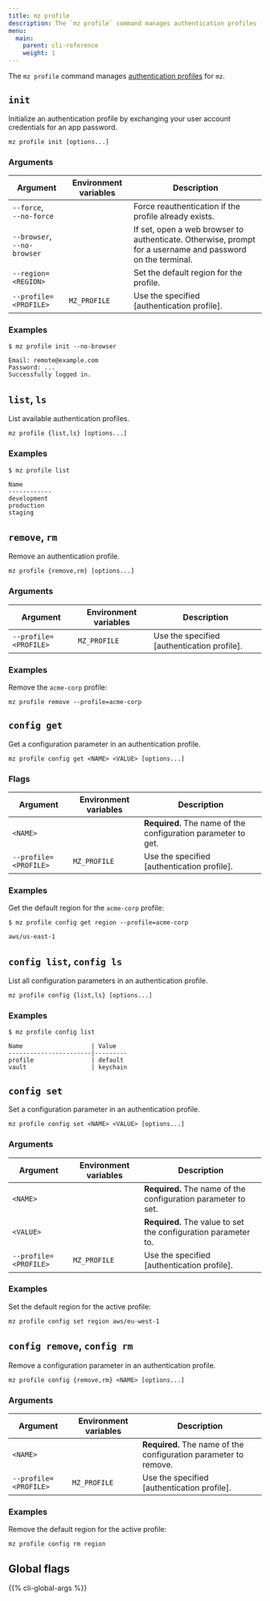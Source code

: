```yaml
---
title: mz profile
description: The `mz profile` command manages authentication profiles for `mz`.
menu:
  main:
    parent: cli-reference
    weight: 1
---
```


The `mz profile` command manages [authentication profiles] for `mz`.

## `init`

Initialize an authentication profile by exchanging your user account
credentials for an app password.

```shell
mz profile init [options...]
```

### Arguments

Argument                    | Environment variables | Description
----------------------------|-----------------------|------------
`--force`, `‑‑no-force`     |                       | Force reauthentication if the profile already exists.
`--browser`, `‑‑no-browser` |                       | If set, open a web browser to authenticate. Otherwise, prompt for a username and password on the terminal.
`--region=<REGION>`         |                       | Set the default region for the profile.
`--profile=<PROFILE>`       | `MZ_PROFILE`          | Use the specified [authentication profile].


### Examples

```shell
$ mz profile init --no-browser
```
```
Email: remote@example.com
Password: ...
Successfully logged in.
```

## `list`, `ls`

List available authentication profiles.

```shell
mz profile {list,ls} [options...]
```

### Examples

```shell
$ mz profile list
```
```
Name
------------
development
production
staging
```

## `remove`, `rm`

Remove an authentication profile.

```shell
mz profile {remove,rm} [options...]
```

### Arguments

Argument              | Environment variables | Description
----------------------|-----------------------|------------
`--profile=<PROFILE>` | `MZ_PROFILE`          | Use the specified [authentication profile].

### Examples

Remove the `acme-corp` profile:

```shell
mz profile remove --profile=acme-corp
```

## `config get`

Get a configuration parameter in an authentication profile.

```shell
mz profile config get <NAME> <VALUE> [options...]
```

### Flags

Argument              | Environment variables | Description
----------------------|-----------------------|------------
`<NAME>`              |                       | **Required.** The name of the configuration parameter to get.
`--profile=<PROFILE>` | `MZ_PROFILE`          | Use the specified [authentication profile].

### Examples

Get the default region for the `acme-corp` profile:

```shell
$ mz profile config get region --profile=acme-corp
```
```
aws/us-east-1
```

## `config list`, `config ls`

List all configuration parameters in an authentication profile.

```shell
mz profile config {list,ls} [options...]
```

### Examples

```
$ mz profile config list

Name                   | Value
-----------------------|---------
profile                | default
vault                  | keychain
```

## `config set`

Set a configuration parameter in an authentication profile.

```shell
mz profile config set <NAME> <VALUE> [options...]
```

### Arguments

Argument              | Environment variables | Description
----------------------|-----------------------|------------
`<NAME>`              |                       | **Required.** The name of the configuration parameter to set.
`<VALUE>`             |                       | **Required.** The value to set the configuration parameter to.
`--profile=<PROFILE>` | `MZ_PROFILE`          | Use the specified [authentication profile].

### Examples

Set the default region for the active profile:

```shell
mz profile config set region aws/eu-west-1
```

## `config remove`, `config rm`

Remove a configuration parameter in an authentication profile.

```shell
mz profile config {remove,rm} <NAME> [options...]
```

### Arguments

Argument              | Environment variables | Description
----------------------|-----------------------|------------
`<NAME>`              |                       | **Required.** The name of the configuration parameter to remove.
`--profile=<PROFILE>` | `MZ_PROFILE`          | Use the specified [authentication profile].

### Examples

Remove the default region for the active profile:

```shell
mz profile config rm region
```

## Global flags

{{% cli-global-args %}}

[authentication profiles]: ../../configuration/#authentication-profiles
